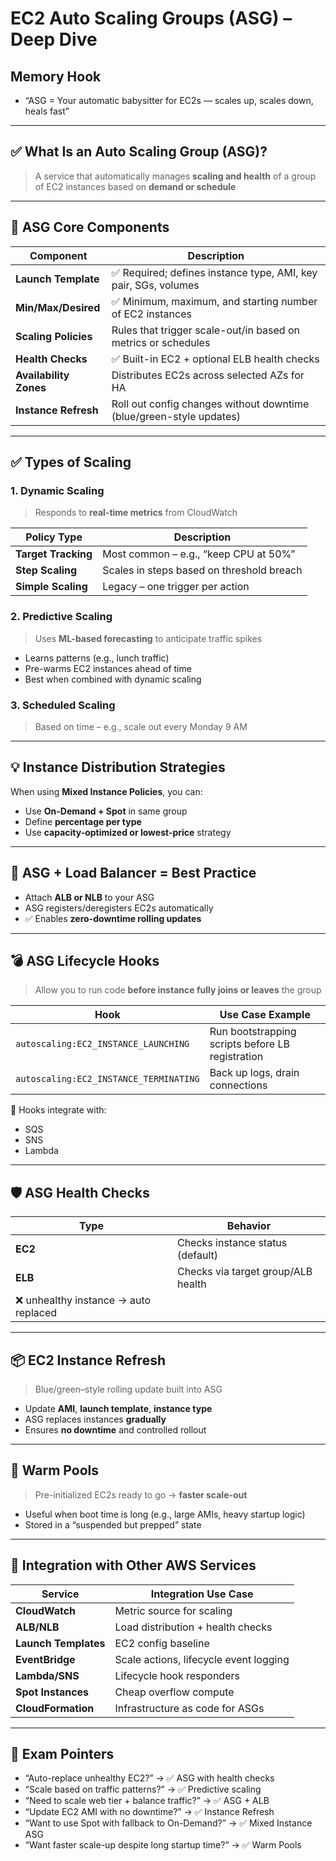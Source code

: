 # EC2 Auto Scaling Groups (ASG) – Deep Dive

## Memory Hook  
- “ASG = Your automatic babysitter for EC2s — scales up, scales down, heals fast”

---

## ✅ What Is an Auto Scaling Group (ASG)?

> A service that automatically manages **scaling and health** of a group of EC2 instances based on **demand or schedule**

---

## 🔧 ASG Core Components

| Component           | Description                                                                 |
|----------------------|-----------------------------------------------------------------------------|
| **Launch Template**  | ✅ Required; defines instance type, AMI, key pair, SGs, volumes             |
| **Min/Max/Desired**  | ✅ Minimum, maximum, and starting number of EC2 instances                   |
| **Scaling Policies** | Rules that trigger scale-out/in based on metrics or schedules              |
| **Health Checks**    | ✅ Built-in EC2 + optional ELB health checks                                |
| **Availability Zones** | Distributes EC2s across selected AZs for HA                             |
| **Instance Refresh** | Roll out config changes without downtime (blue/green-style updates)        |

---

## ✅ Types of Scaling

### 1. Dynamic Scaling
> Responds to **real-time metrics** from CloudWatch

| Policy Type                | Description                                             |
|----------------------------|---------------------------------------------------------|
| **Target Tracking**        | Most common – e.g., “keep CPU at 50%”                  |
| **Step Scaling**           | Scales in steps based on threshold breach              |
| **Simple Scaling**         | Legacy – one trigger per action                        |

### 2. Predictive Scaling
> Uses **ML-based forecasting** to anticipate traffic spikes

- Learns patterns (e.g., lunch traffic)
- Pre-warms EC2 instances ahead of time
- Best when combined with dynamic scaling

### 3. Scheduled Scaling
> Based on time – e.g., scale out every Monday 9 AM

---

## 💡 Instance Distribution Strategies

When using **Mixed Instance Policies**, you can:
- Use **On-Demand + Spot** in same group
- Define **percentage per type**
- Use **capacity-optimized or lowest-price** strategy

---

## 🧠 ASG + Load Balancer = Best Practice

- Attach **ALB or NLB** to your ASG
- ASG registers/deregisters EC2s automatically
- ✅ Enables **zero-downtime rolling updates**

---

## 💣 ASG Lifecycle Hooks

> Allow you to run code **before instance fully joins or leaves** the group

| Hook               | Use Case Example                             |
|--------------------|-----------------------------------------------|
| `autoscaling:EC2_INSTANCE_LAUNCHING` | Run bootstrapping scripts before LB registration |
| `autoscaling:EC2_INSTANCE_TERMINATING` | Back up logs, drain connections               |

🧠 Hooks integrate with:
- SQS
- SNS
- Lambda

---

## 🛡️ ASG Health Checks

| Type         | Behavior                                             |
|--------------|------------------------------------------------------|
| **EC2**      | Checks instance status (default)                     |
| **ELB**      | Checks via target group/ALB health                   |
| ❌ unhealthy instance → auto replaced                                |

---

## 📦 EC2 Instance Refresh

> Blue/green–style rolling update built into ASG

- Update **AMI**, **launch template**, **instance type**
- ASG replaces instances **gradually**
- Ensures **no downtime** and controlled rollout

---

## 🔁 Warm Pools

> Pre-initialized EC2s ready to go → **faster scale-out**

- Useful when boot time is long (e.g., large AMIs, heavy startup logic)
- Stored in a “suspended but prepped” state

---

## 🧩 Integration with Other AWS Services

| Service         | Integration Use Case                              |
|------------------|---------------------------------------------------|
| **CloudWatch**   | Metric source for scaling                         |
| **ALB/NLB**      | Load distribution + health checks                 |
| **Launch Templates** | EC2 config baseline                           |
| **EventBridge**  | Scale actions, lifecycle event logging            |
| **Lambda/SNS**   | Lifecycle hook responders                         |
| **Spot Instances** | Cheap overflow compute                         |
| **CloudFormation** | Infrastructure as code for ASGs                |

---

## 📌 Exam Pointers

- “Auto-replace unhealthy EC2?” → ✅ ASG with health checks
- “Scale based on traffic patterns?” → ✅ Predictive scaling
- “Need to scale web tier + balance traffic?” → ✅ ASG + ALB
- “Update EC2 AMI with no downtime?” → ✅ Instance Refresh
- “Want to use Spot with fallback to On-Demand?” → ✅ Mixed Instance ASG
- “Want faster scale-up despite long startup time?” → ✅ Warm Pools
